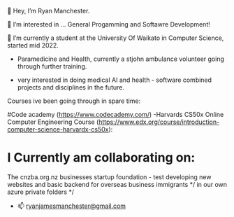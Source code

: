 👋 Hey, I’m Ryan Manchester.
 
👀 I’m interested in ...
 General Progamming and Softawre Development!

🌱 I’m currently a student at the University Of Waikato in Computer Science, started mid 2022.

- Paramedicine and Health,
 currently a stjohn ambulance volunteer going through further training.

- very interested in doing medical AI and health - software combined projects and disciplines in the future.


Courses ive been going through in spare time:

#Code academy (https://www.codecademy.com/)
 -Harvards CS50x Online Computer Engineering Course (https://www.edx.org/course/introduction-computer-science-harvardx-cs50x):


# I Currently am collaborating on:
   The cnzba.org.nz businesses startup foundation - test developing new websites and basic backend for overseas business immigrants
 */ in our own azure private folders */
 
- 📫 ryanjamesmanchester@gmail.com

<!---
RyanJManchester/RyanJManchester is a ✨ special ✨ repository because its `README.md` (this file) appears on your GitHub profile.
You can click the Preview link to take a look at your changes.
--->
